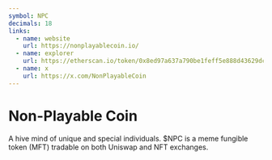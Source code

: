 ```yaml
---
symbol: NPC
decimals: 18
links:
  - name: website
    url: https://nonplayablecoin.io/
  - name: explorer
    url: https://etherscan.io/token/0x8ed97a637a790be1feff5e888d43629dc05408f6
  - name: x
    url: https://x.com/NonPlayableCoin
---
```


# Non-Playable Coin

A hive mind of unique and special individuals. $NPC is a meme fungible token (MFT) tradable on both Uniswap and NFT exchanges.
